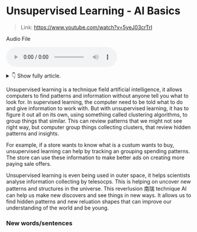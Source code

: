 # Unsupervised Learning - AI Basics

> Link: https://www.youtube.com/watch?v=5yeJ03crTrI

Audio File

<audio controls><source type="audio/mpeg" src="./audio/230728_unsupervised_Learning_AI_Basics.mp3"></source>Your browser does not support the audio element.</audio>

<details>
<summary>👇 Show fully article.</summary>
<hr>

Unsupervised learning is a technique field artificial intelligence, it allows computers to find patterns and information without anyone tell you what to look for. In supervised learning, the computer need to be told what to do and give information to work with. But with unsupervised learning, it has to figure it out all on its own, using something called clustering algorithms, to group things that similar. This can review patterns that we might not see right way, but computer group things collecting clusters, that review hidden patterns and insights.

For example, if a store wants to know what is a custum wants to buy, unsupervised learning can help by tracking an grouping spending patterns. The store can use these information to make better ads on creating more paying sale offers.

Unsupervised learning is even being used in outer space, it helps scientists analyse information collecting by telesocps. This is helping on uncover new patterns and structures in the universe. This reverlusion 南瑞 technique AI can help us make new discovers and see things in new ways. It allows us to find hidden patterns and new reluation shapes that can improve our understanding of the world and be young.

</details>


Unsupervised learning is a technique field artificial intelligence, it allows computers to find patterns and information without anyone tell you what to look for. In supervised learning, the computer need to be told what to do and give information to work with. But with unsupervised learning, it has to figure it out all on its own, using something called clustering algorithms, to group things that similar. This can review patterns that we might not see right way, but computer group things collecting clusters, that review hidden patterns and insights.

For example, if a store wants to know what is a custum wants to buy, unsupervised learning can help by tracking an grouping spending patterns. The store can use these information to make better ads on creating more paying sale offers.

Unsupervised learning is even being used in outer space, it helps scientists analyse information collecting by telesocps. This is helping on uncover new patterns and structures in the universe. This reverlusion 南瑞 technique AI can help us make new discovers and see things in new ways. It allows us to find hidden patterns and new reluation shapes that can improve our understanding of the world and be young.


### New words/sentences
